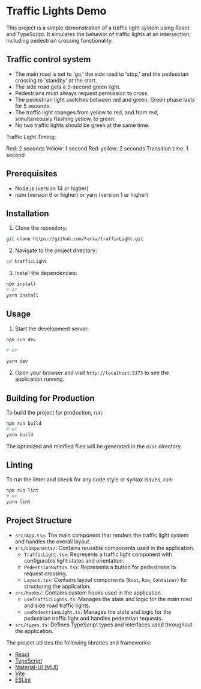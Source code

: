# Traffic Lights Demo

This project is a simple demonstration of a traffic light system using React and TypeScript. It simulates the behavior of traffic lights at an intersection, including pedestrian crossing functionality.

## Traffic control system

- The main road is set to 'go,' the side road to 'stop,' and the pedestrian crossing to 'standby' at the start.
- The side road gets a 5-second green light.
- Pedestrians must always request permission to cross.
- The pedestrian light switches between red and green. Green phase lasts for 5 seconds.
- The traffic light changes from yellow to red, and from red, simultaneously flashing yellow, to green.
- No two traffic lights should be green at the same time.

Traffic Light Timing:

Red: 2 seconds
Yellow: 1 second
Red-yellow: 2 seconds
Transition time: 1 second

## Prerequisites

- Node.js (version 14 or higher)
- npm (version 6 or higher) or yarn (version 1 or higher)

## Installation

1. Clone the repository:

```bash
git clone https://github.com/Farxa/trafficLight.git
```

2. Navigate to the project directory:

```bash
cd trafficLight
```

3. Install the dependencies:

```bash
npm install
# or
yarn install
```

## Usage

1. Start the development server:
   
```bash
npm run dev

# or

yarn dev

````

2. Open your browser and visit `http://localhost:5173` to see the application running.

## Building for Production

To build the project for production, run:

```bash
npm run build
# or
yarn build
````

The optimized and minified files will be generated in the `dist` directory.

## Linting

To run the linter and check for any code style or syntax issues, run:

```bash
npm run lint
# or
yarn lint
```

## Project Structure

- `src/App.tsx`: The main component that renders the traffic light system and handles the overall layout.
- `src/components/`: Contains reusable components used in the application.
  - `TrafficLight.tsx`: Represents a traffic light component with configurable light states and orientation.
  - `PedestrianButton.tsx`: Represents a button for pedestrians to request crossing.
  - `Layout.tsx`: Contains layout components (`Root`, `Row`, `Container`) for structuring the application.
- `src/hooks/`: Contains custom hooks used in the application.
  - `useTrafficLights.ts`: Manages the state and logic for the main road and side road traffic lights.
  - `usePedestrianLight.ts`: Manages the state and logic for the pedestrian traffic light and handles pedestrian requests.
- `src/types.ts`: Defines TypeScript types and interfaces used throughout the application.

The project utilizes the following libraries and frameworks:

- [React](https://reactjs.org/)
- [TypeScript](https://www.typescriptlang.org/)
- [Material-UI (MUI)](https://mui.com/)
- [Vite](https://vitejs.dev/)
- [ESLint](https://eslint.org/)
